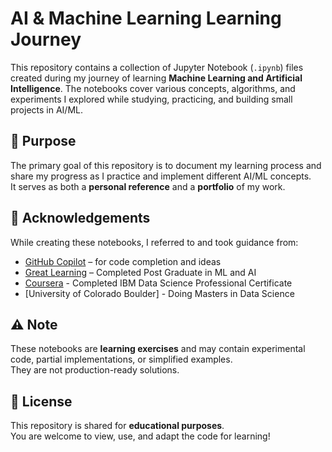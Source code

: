 # AI & Machine Learning Learning Journey

This repository contains a collection of Jupyter Notebook (`.ipynb`) files created during my journey of learning **Machine Learning and Artificial Intelligence**. 
The notebooks cover various concepts, algorithms, and experiments I explored while studying, practicing, and building small projects in AI/ML.

## 🎯 Purpose
The primary goal of this repository is to document my learning process and share my progress as I practice and implement different AI/ML concepts.  
It serves as both a **personal reference** and a **portfolio** of my work.

## 🙏 Acknowledgements
While creating these notebooks, I referred to and took guidance from:
- [GitHub Copilot](https://github.com/features/copilot) – for code completion and ideas
- [Great Learning](https://www.mygreatlearning.com/) – Completed Post Graduate in ML and AI
- [Coursera](https://www.coursera.org/) - Completed IBM Data Science Professional Certificate
- [University of Colorado Boulder] - Doing Masters in Data Science

## ⚠️ Note
These notebooks are **learning exercises** and may contain experimental code, partial implementations, or simplified examples.  
They are not production-ready solutions.

## 📜 License
This repository is shared for **educational purposes**.  
You are welcome to view, use, and adapt the code for learning!
